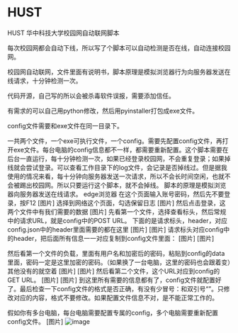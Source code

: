 # HUST
HUST 华中科技大学校园网自动联网脚本

每次校园网都会自动下线，所以写了个脚本可以自动检测是否在线，自动连接校园网。

校园网自动联网，文件里面有说明书，脚本原理是模拟浏览器行为向服务器发送在线请求，十分钟检测一次。

代码开源，自己写的所以会被杀毒软件误报，需要添加信任。

有需求的可以自己用python修改，然后用pyinstaller打包成exe文件。

config文件需要和exe文件在同一目录下。

一共两个文件，一个exe可执行文件，一个config。需要先配置config文件，再打开exe文件。每台电脑的config信息都不一样，都需要重新配置。这个脚本需要在后台一直运行，每十分钟检测一次，如果已经登录校园网，不会重复登录；如果掉线就会尝试登录。可以查看工作目录下的log文件，会记录是否掉线过。但是据我使用的情况来看，每十分钟向服务器发送一次请求，所以不会长时间空闲，也就不会被踢出校园网。所以只要运行这个脚本，就不会掉线。
脚本的原理是模拟浏览器向服务器发送在线请求。
edge浏览器 在这个页面输入账号密码，然后先不要登录，按F12
[图片]
选择到网络这个页面，勾选保留日志
[图片]
然后点击登录，这两个文件中有我们需要的数据
[图片]
先看第一个文件，选择查看标头，然后常规中的请求URL，就是config中的POST URL。
下面的是请求标头，header，对应config.json中的header里面需要的都在这里
[图片]
[图片]
请求标头对应config中的header，把后面所有信息一一对应复制到config文件里面：
[图片]
[图片]

然后看第一个文件的负载，里面有用户名和加密后的密码，粘贴到config的data里面，密码一定是这里加密的密码。（如果换了一台电脑，这里的密码也会跟着变）其他没有的就空着
[图片]
[图片]
然后看第二个文件，这个URL对应到config的GET URL。
[图片]
[图片]
到这里所有需要的信息都有了，config文件就配置好了。最后检查一下config文件的格式是否正确，有没有少冒号：和双引号“”。只修改对应的内容，格式不要修改。如果配置文件信息不对，是不能正常工作的。

假如你有多台电脑，每台电脑需要配置专属的config，多个电脑需要重新配置config文件。
[图片]
![image](https://github.com/user-attachments/assets/3ff599c2-6a42-491b-adc6-d876542d38ea)
